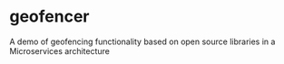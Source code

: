 # geofencer
A demo of geofencing functionality based on open source libraries in a Microservices architecture
